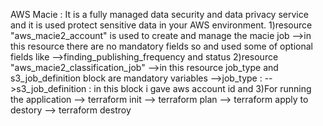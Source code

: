 AWS Macie : It is a fully managed data security and data privacy service and it is used protect sensitive data in your 
AWS environment.
1)resource "aws_macie2_account" is used to create and manage the macie job
-->in this resource there are no mandatory fields so and used some of optional fields like 
-->finding_publishing_frequency and status
2)resource "aws_macie2_classification_job" 
-->in this resource job_type and s3_job_definition block are mandatory variables 
-->job_type : 
-->s3_job_definition : in this block i gave aws account id and
3)For running the application
--> terraform init
--> terraform plan
--> terraform apply
to destory --> terraform destroy
